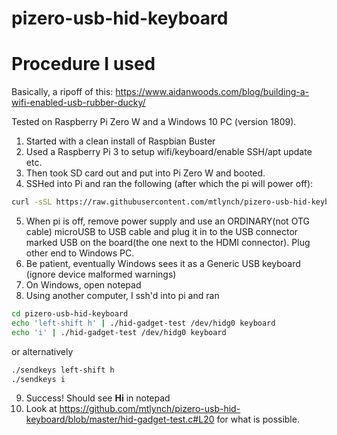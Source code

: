 # pizero-usb-hid-keyboard

# Procedure I used

Basically, a ripoff of this: https://www.aidanwoods.com/blog/building-a-wifi-enabled-usb-rubber-ducky/

Tested on Raspberry Pi Zero W and a Windows 10 PC (version 1809).

1. Started with a clean install of Raspbian Buster
2. Used a Raspberry Pi 3 to setup wifi/keyboard/enable SSH/apt update etc.
3. Then took SD card out and put into Pi Zero W and booted.
4. SSHed into Pi and ran the following (after which the pi will power off):

```sh
curl -sSL https://raw.githubusercontent.com/mtlynch/pizero-usb-hid-keyboard/master/install.sh | sudo bash -
```
5. When pi is off, remove power supply and use an ORDINARY(not OTG cable) microUSB to USB cable and plug it in to the USB connector marked
USB on the board(the one next to the HDMI connector). Plug other end to Windows PC.
6. Be patient, eventually Windows sees it as a Generic USB keyboard (ignore device malformed warnings)
7. On Windows, open notepad
8. Using another computer, I ssh'd into pi and ran 

```sh
cd pizero-usb-hid-keyboard
echo 'left-shift h' | ./hid-gadget-test /dev/hidg0 keyboard
echo 'i' | ./hid-gadget-test /dev/hidg0 keyboard
```

or alternatively

```sh
./sendkeys left-shift h
./sendkeys i
```

9. Success! Should see **Hi** in notepad
10. Look at https://github.com/mtlynch/pizero-usb-hid-keyboard/blob/master/hid-gadget-test.c#L20 for what is possible.
